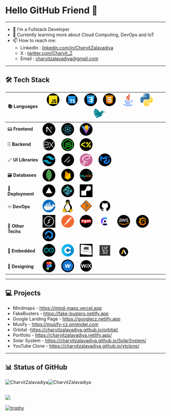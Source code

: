 # Hello GitHub Friend 👋

***

- 🔭 I’m a Fullstack Developer
- 🌱 Currently learning more about Cloud Computing, DevOps and IoT
- 📫 How to reach me:
  - LinkedIn : <a href='https://www.linkedin.com/in/charvit-zalavadiya-1b34b3243/'>linkedin.com/in/CharvitZalavadiya</a>
  - X : <a href='https://twitter.com/Charvit_Z'>twitter.com/Charvit_Z</a>
  - Email : charvitzalavadiya@gmail.com

***

## 🛠 Tech Stack

| 📚 **Languages**  | <img src="javascript.png" width='40px' heigth='20px'>&nbsp;&nbsp;&nbsp;&nbsp;&nbsp;<img src="typescript.png" width='40px' heigth='20px'>&nbsp;&nbsp;&nbsp;&nbsp;&nbsp;<img src="css.png" width='40px' heigth='20px'>&nbsp;&nbsp;&nbsp;&nbsp;&nbsp;<img src="html.png" width='40px' heigth='20px'>&nbsp;&nbsp;&nbsp;&nbsp;&nbsp;<img src="java.png" width='40px' heigth='20px'>&nbsp;&nbsp;&nbsp;&nbsp;&nbsp;<img src="python.png" width='40px' heigth='20px'>&nbsp;&nbsp;&nbsp;&nbsp;&nbsp;<img src="latex.png" width='40px' heigth='20px'>&nbsp;&nbsp;&nbsp;&nbsp;&nbsp; |
|-------------------|---|
| 📟 **Frontend**   | <img src="next.png" width='40px' heigth='20px'>&nbsp;&nbsp;&nbsp;&nbsp;&nbsp;<img src="react.png" width='40px' heigth='20px'>&nbsp;&nbsp;&nbsp;&nbsp;&nbsp;<img src="vite.png" width='40px' heigth='20px'>&nbsp;&nbsp;&nbsp;&nbsp;&nbsp; |
| 🗄️ **Backend**     | <img src="express-js.png" width='40px' heigth='20px'>&nbsp;&nbsp;&nbsp;&nbsp;&nbsp;<img src="node-js.png" width='40px' heigth='20px'>&nbsp;&nbsp;&nbsp;&nbsp;&nbsp;<img src="ejs.png" width='40px' heigth='20px'>&nbsp;&nbsp;&nbsp;&nbsp;&nbsp; |
| 🪄 **UI Libraries**| <img src="tailwind-css.png" width='40px' heigth='20px'>&nbsp;&nbsp;&nbsp;&nbsp;&nbsp;<img src="shadcn.png" width='40px' heigth='20px'>&nbsp;&nbsp;&nbsp;&nbsp;&nbsp;<img src="sass (1).png" width='40px' heigth='20px'>&nbsp;&nbsp;&nbsp;&nbsp;&nbsp;<img src="mui.png" width='40px' heigth='20px'>&nbsp;&nbsp;&nbsp;&nbsp;&nbsp; |
| 🗃️ **Databases**  | <img src="mongo.png" width='40px' heigth='20px'>&nbsp;&nbsp;&nbsp;&nbsp;&nbsp;<img src="firebase.png" width='40px' heigth='20px'>&nbsp;&nbsp;&nbsp;&nbsp;&nbsp;<img src="mysql.png" width='40px' heigth='20px'>&nbsp;&nbsp;&nbsp;&nbsp;&nbsp; |
| 🛫 **Deployment**     | <img src="vercel.png" width='40px' heigth='20px'>&nbsp;&nbsp;&nbsp;&nbsp;&nbsp;<img src="netlify.png" width='40px' heigth='20px'>&nbsp;&nbsp;&nbsp;&nbsp;&nbsp;<img src="render.png" width='40px' heigth='20px'>&nbsp;&nbsp;&nbsp;&nbsp;&nbsp; |
| ♾️ **DevOps**     | <img src="docker.png" width='40px' heigth='20px'>&nbsp;&nbsp;&nbsp;&nbsp;&nbsp;<img src="linux.png" width='40px' heigth='20px'>&nbsp;&nbsp;&nbsp;&nbsp;&nbsp;<img src="git.png" width='40px' heigth='20px'>&nbsp;&nbsp;&nbsp;&nbsp;&nbsp;<img src="github.png" width='40px' heigth='20px'>&nbsp;&nbsp;&nbsp;&nbsp;&nbsp; |
| 🤖 **Other Techs** | <img src="socketio.png" width='40px' heigth='20px'>&nbsp;&nbsp;&nbsp;&nbsp;&nbsp;<img src="postman-api.png" width='40px' heigth='20px'>&nbsp;&nbsp;&nbsp;&nbsp;&nbsp;<img src="npm.png" width='40px' heigth='20px'>&nbsp;&nbsp;&nbsp;&nbsp;&nbsp;<img src="clerk.png" width='40px' heigth='20px'>&nbsp;&nbsp;&nbsp;&nbsp;&nbsp;<img src="aws.png" width='40px' heigth='20px'>&nbsp;&nbsp;&nbsp;&nbsp;&nbsp;<img src="grafana.png" width='40px' heigth='20px'>&nbsp;&nbsp;&nbsp;&nbsp;&nbsp;<img src="digitalOcean.png" width='40px' heigth='20px'>&nbsp;&nbsp;&nbsp;&nbsp;&nbsp; |
| 🦾 **Embedded**  | <img src="arduino.png" width='40px' heigth='20px'>&nbsp;&nbsp;&nbsp;&nbsp;&nbsp;<img src="c.png" width='40px' heigth='20px'>&nbsp;&nbsp;&nbsp;&nbsp;&nbsp;<img src="atmega.png" width='40px' heigth='20px'>&nbsp;&nbsp;&nbsp;&nbsp;&nbsp;<img src="esp32.png" width='40px' heigth='20px'>&nbsp;&nbsp;&nbsp;&nbsp;&nbsp;<img src="ansys1.png" width='40px' heigth='20px'>&nbsp;&nbsp;&nbsp;&nbsp;&nbsp; |
| 🎨 **Designing**  | <img src="figma.png" width='40px' heigth='20px'>&nbsp;&nbsp;&nbsp;&nbsp;&nbsp;<img src="webflow.png" width='40px' heigth='20px'>&nbsp;&nbsp;&nbsp;&nbsp;&nbsp;<img src="wix.png" width='40px' heigth='20px'>&nbsp;&nbsp;&nbsp;&nbsp;&nbsp; |

<!-- #### 📚 Languages
<img src="javascript.png" width='40px' heigth='20px'>&nbsp;&nbsp;&nbsp;&nbsp;&nbsp;
<img src="typescript.png" width='40px' heigth='20px'>&nbsp;&nbsp;&nbsp;&nbsp;&nbsp;
<img src="css.png" width='40px' heigth='20px'>&nbsp;&nbsp;&nbsp;&nbsp;&nbsp;
<img src="html.png" width='40px' heigth='20px'>&nbsp;&nbsp;&nbsp;&nbsp;&nbsp;
<img src="java.png" width='40px' heigth='20px'>&nbsp;&nbsp;&nbsp;&nbsp;&nbsp;
<img src="python.png" width='40px' heigth='20px'>&nbsp;&nbsp;&nbsp;&nbsp;&nbsp;
<img src="c.png" width='40px' heigth='20px'>&nbsp;&nbsp;&nbsp;&nbsp;&nbsp;
<img src="latex.png" width='40px' heigth='20px'>&nbsp;&nbsp;&nbsp;&nbsp;&nbsp;

#### 📟 Frontend
<img src="next.png" width='40px' heigth='20px'>&nbsp;&nbsp;&nbsp;&nbsp;&nbsp;
<img src="react.png" width='40px' heigth='20px'>&nbsp;&nbsp;&nbsp;&nbsp;&nbsp;
<img src="vite.png" width='40px' heigth='20px'>&nbsp;&nbsp;&nbsp;&nbsp;&nbsp;

#### 🗄️ Backend
<img src="express-js.png" width='40px' heigth='20px'>&nbsp;&nbsp;&nbsp;&nbsp;&nbsp;
<img src="node-js.png" width='40px' heigth='20px'>&nbsp;&nbsp;&nbsp;&nbsp;&nbsp;
<img src="ejs.png" width='40px' heigth='20px'>&nbsp;&nbsp;&nbsp;&nbsp;&nbsp;

#### 🪄 UI Libraries
<img src="tailwind-css.png" width='40px' heigth='20px'>&nbsp;&nbsp;&nbsp;&nbsp;&nbsp;
<img src="shadcn.png" width='40px' heigth='20px'>&nbsp;&nbsp;&nbsp;&nbsp;&nbsp;
<img src="sass (1).png" width='40px' heigth='20px'>&nbsp;&nbsp;&nbsp;&nbsp;&nbsp;
<img src="mui.png" width='40px' heigth='20px'>&nbsp;&nbsp;&nbsp;&nbsp;&nbsp;

#### 🗃️ Databases
<img src="mongo.png" width='40px' heigth='20px'>&nbsp;&nbsp;&nbsp;&nbsp;&nbsp;
<img src="firebase.png" width='40px' heigth='20px'>&nbsp;&nbsp;&nbsp;&nbsp;&nbsp;
<img src="mysql.png" width='40px' heigth='20px'>&nbsp;&nbsp;&nbsp;&nbsp;&nbsp;

#### 🛫 Deplyment
<img src="vercel.png" width='40px' heigth='20px'>&nbsp;&nbsp;&nbsp;&nbsp;&nbsp;
<img src="netlify.png" width='40px' heigth='20px'>&nbsp;&nbsp;&nbsp;&nbsp;&nbsp;
<img src="render.png" width='40px' heigth='20px'>&nbsp;&nbsp;&nbsp;&nbsp;&nbsp;

#### ♾️ DevOps
<img src="docker.png" width='40px' heigth='20px'>&nbsp;&nbsp;&nbsp;&nbsp;&nbsp;
<img src="linux.png" width='40px' heigth='20px'>&nbsp;&nbsp;&nbsp;&nbsp;&nbsp;
<img src="git.png" width='40px' heigth='20px'>&nbsp;&nbsp;&nbsp;&nbsp;&nbsp;
<img src="github.png" width='40px' heigth='20px'>&nbsp;&nbsp;&nbsp;&nbsp;&nbsp;

#### 🤖 Other Techs
<img src="socketio.png" width='40px' heigth='20px'>&nbsp;&nbsp;&nbsp;&nbsp;&nbsp;
<img src="postman-api.png" width='40px' heigth='20px'>&nbsp;&nbsp;&nbsp;&nbsp;&nbsp;
<img src="npm.png" width='40px' heigth='20px'>&nbsp;&nbsp;&nbsp;&nbsp;&nbsp;
<img src="clerk.png" width='40px' heigth='20px'>&nbsp;&nbsp;&nbsp;&nbsp;&nbsp;
<img src="aws.png" width='40px' heigth='20px'>&nbsp;&nbsp;&nbsp;&nbsp;&nbsp;
<img src="grafana.png" width='40px' heigth='20px'>&nbsp;&nbsp;&nbsp;&nbsp;&nbsp;
<img src="digitalOcean.png" width='40px' heigth='20px'>&nbsp;&nbsp;&nbsp;&nbsp;&nbsp;

#### 🦾 Embedded
<img src="arduino.png" width='40px' heigth='20px'>&nbsp;&nbsp;&nbsp;&nbsp;&nbsp;
<img src="c.png" width='40px' heigth='20px'>&nbsp;&nbsp;&nbsp;&nbsp;&nbsp;
<img src="atmega.png" width='40px' heigth='20px'>&nbsp;&nbsp;&nbsp;&nbsp;&nbsp;
<img src="esp32.png" width='40px' heigth='20px'>&nbsp;&nbsp;&nbsp;&nbsp;&nbsp;

#### 🎨 Web Designing
<img src="figma.png" width='40px' heigth='20px'>&nbsp;&nbsp;&nbsp;&nbsp;&nbsp;
<img src="webflow.png" width='40px' heigth='20px'>&nbsp;&nbsp;&nbsp;&nbsp;&nbsp;
<img src="wix.png" width='40px' heigth='20px'>&nbsp;&nbsp;&nbsp;&nbsp;&nbsp; -->

***

## 💻 Projects

- Mindmaps - https://mind-maps.vercel.app
- FakeBusters - https://fake-busters.netlify.app
- Google Landing Page - https://googlecz.netlify.app
- Musify - https://musify-cz.onrender.com
- Orbital -https://charvitzalavadiya.github.io/orbital/
- Portfolio -  https://charvitzalavadiya.netlify.app/
- Solar System - https://charvitzalavadiya.github.io/SolarSystem/
- YouTube Clone - https://charvitzalavadiya.github.io/ytclone/

***

## 📊 Status of GitHub

<p><img align="left" src="https://github-readme-stats.vercel.app/api/top-langs?username=CharvitZalavadiya&theme=blue-green&show_icons=true&locale=en&layout=compact" alt="CharvitZalavadiya" /></p>

<img align="left" src="https://github-readme-stats.vercel.app/api?username=CharvitZalavadiya&theme=blue-green&show_icons=true&locale=en" alt="CharvitZalavadiya" /><br/>


<br>![](https://github-readme-streak-stats.herokuapp.com/?user=CharvitZalavadiya&theme=blue-green&hide_border=false)<br/>

[![trophy](https://github-profile-trophy.vercel.app/?username=CharvitZalavadiya&theme=monokai&row=1&column=7&margin-w=15)](https://github.com/ryo-ma/github-profile-trophy)<br>
